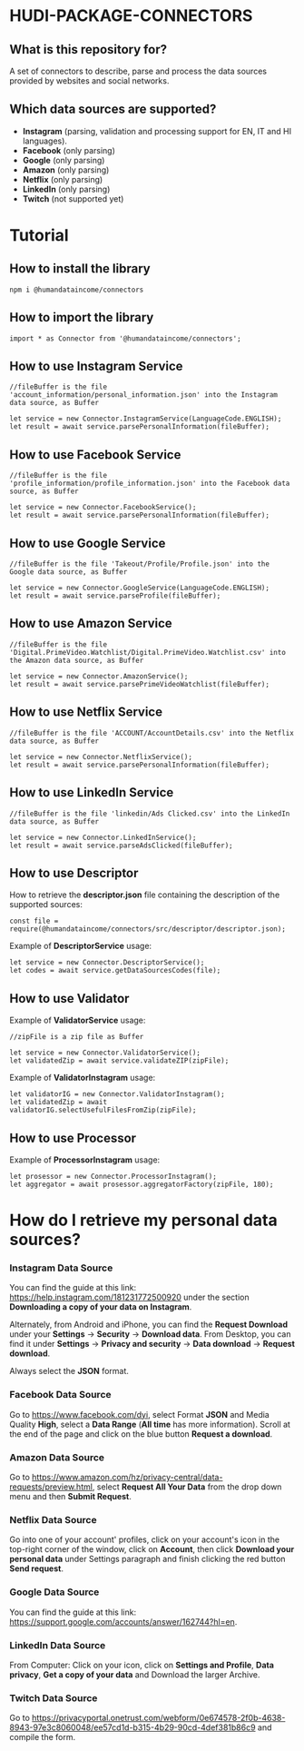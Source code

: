 # HUDI-PACKAGE-CONNECTORS #

## What is this repository for? ##
A set of connectors to describe, parse and process the data sources provided by websites and social networks.

## Which data sources are supported? ##
- **Instagram** (parsing, validation and processing support for EN, IT and HI languages).
- **Facebook** (only parsing)
- **Google** (only parsing)
- **Amazon** (only parsing)
- **Netflix** (only parsing)
- **LinkedIn** (only parsing)
- **Twitch** (not supported yet)



# Tutorial #
## How to install the library ##
```
npm i @humandataincome/connectors
```
## How to import the library ##
```
import * as Connector from '@humandataincome/connectors';
```

## How to use Instagram Service ##
```
//fileBuffer is the file 'account_information/personal_information.json' into the Instagram data source, as Buffer

let service = new Connector.InstagramService(LanguageCode.ENGLISH);
let result = await service.parsePersonalInformation(fileBuffer);
```

## How to use Facebook Service ##
```
//fileBuffer is the file 'profile_information/profile_information.json' into the Facebook data source, as Buffer

let service = new Connector.FacebookService();
let result = await service.parsePersonalInformation(fileBuffer);
```

## How to use Google Service ##
```
//fileBuffer is the file 'Takeout/Profile/Profile.json' into the Google data source, as Buffer

let service = new Connector.GoogleService(LanguageCode.ENGLISH);
let result = await service.parseProfile(fileBuffer);
```

## How to use Amazon Service ##
```
//fileBuffer is the file 'Digital.PrimeVideo.Watchlist/Digital.PrimeVideo.Watchlist.csv' into the Amazon data source, as Buffer

let service = new Connector.AmazonService();
let result = await service.parsePrimeVideoWatchlist(fileBuffer);
```

## How to use Netflix Service ##
```
//fileBuffer is the file 'ACCOUNT/AccountDetails.csv' into the Netflix data source, as Buffer

let service = new Connector.NetflixService();
let result = await service.parsePersonalInformation(fileBuffer);
```

## How to use LinkedIn Service ##
```
//fileBuffer is the file 'linkedin/Ads Clicked.csv' into the LinkedIn data source, as Buffer

let service = new Connector.LinkedInService();
let result = await service.parseAdsClicked(fileBuffer);
```

## How to use Descriptor ##
How to retrieve the **descriptor.json** file containing the description of the supported sources:
```
const file = require(@humandataincome/connectors/src/descriptor/descriptor.json);
```

Example of **DescriptorService** usage:
```
let service = new Connector.DescriptorService();
let codes = await service.getDataSourcesCodes(file);
```

## How to use Validator ##
Example of **ValidatorService** usage:
```
//zipFile is a zip file as Buffer

let service = new Connector.ValidatorService();
let validatedZip = await service.validateZIP(zipFile);
```
Example of **ValidatorInstagram** usage:
```
let validatorIG = new Connector.ValidatorInstagram();
let validatedZip = await validatorIG.selectUsefulFilesFromZip(zipFile);
```

## How to use Processor ##
Example of **ProcessorInstagram** usage:
```
let prosessor = new Connector.ProcessorInstagram();
let aggregator = await prosessor.aggregatorFactory(zipFile, 180);
```

# How do I retrieve my personal data sources? #

### Instagram Data Source ###
You can find the guide at this link: https://help.instagram.com/181231772500920 under the section **Downloading a copy of your data on Instagram**.

Alternately, from Android and iPhone, you can find the **Request Download** under your **Settings** -> **Security** -> **Download data**. From Desktop, you can find it under **Settings** -> **Privacy and security**
-> **Data download** -> **Request download**.

Always select the **JSON** format.


### Facebook Data Source ###
Go to https://www.facebook.com/dyi, select Format **JSON** and Media Quality **High**, select a **Data Range** (**All time** has more information). Scroll at the end of the page and click on the blue button **Request a download**.

### Amazon Data Source ###
Go to https://www.amazon.com/hz/privacy-central/data-requests/preview.html, select **Request All Your Data** from the drop down menu and then **Submit Request**.

### Netflix Data Source ###
Go into one of your account' profiles, click on your account's icon in the top-right corner of the window, click on **Account**, then click **Download your personal data** under Settings paragraph and finish clicking the red button **Send request**.

### Google Data Source ###
You can find the guide at this link: https://support.google.com/accounts/answer/162744?hl=en.

### LinkedIn Data Source ###
From Computer: Click on your icon, click on **Settings and Profile**, **Data privacy**, **Get a copy of your data** and Download the larger Archive.

### Twitch Data Source ###
Go to https://privacyportal.onetrust.com/webform/0e674578-2f0b-4638-8943-97e3c8060048/ee57cd1d-b315-4b29-90cd-4def381b86c9 and compile the form.

